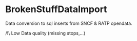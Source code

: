 BrokenStuffDataImport
=====================

Data conversion to sql inserts from SNCF &amp; RATP opendata. 

/!\ Low Data quality (missing stops,...)
